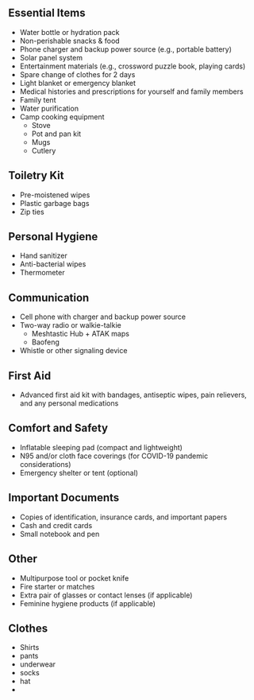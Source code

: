 ## Essential Items

- Water bottle or hydration pack
- Non-perishable snacks & food
- Phone charger and backup power source (e.g., portable battery)
- Solar panel system
- Entertainment materials (e.g., crossword puzzle book, playing cards)
- Spare change of clothes for 2 days
- Light blanket or emergency blanket
- Medical histories and prescriptions for yourself and family members
- Family tent
- Water purification
- Camp cooking equipment
	- Stove
	- Pot and pan kit
	- Mugs
	- Cutlery

## Toiletry Kit

- Pre-moistened wipes
- Plastic garbage bags
- Zip ties

## Personal Hygiene

- Hand sanitizer
- Anti-bacterial wipes
- Thermometer

## Communication

- Cell phone with charger and backup power source
- Two-way radio or walkie-talkie
	- Meshtastic Hub + ATAK maps
	- Baofeng
- Whistle or other signaling device

## First Aid

- Advanced first aid kit with bandages, antiseptic wipes, pain relievers, and any personal medications

## Comfort and Safety

- Inflatable sleeping pad (compact and lightweight)
- N95 and/or cloth face coverings (for COVID-19 pandemic considerations)
- Emergency shelter or tent (optional)

## Important Documents

- Copies of identification, insurance cards, and important papers
- Cash and credit cards
- Small notebook and pen

## Other

- Multipurpose tool or pocket knife
- Fire starter or matches
- Extra pair of glasses or contact lenses (if applicable)
- Feminine hygiene products (if applicable)

## Clothes

* Shirts
* pants
* underwear
* socks
* hat
* 